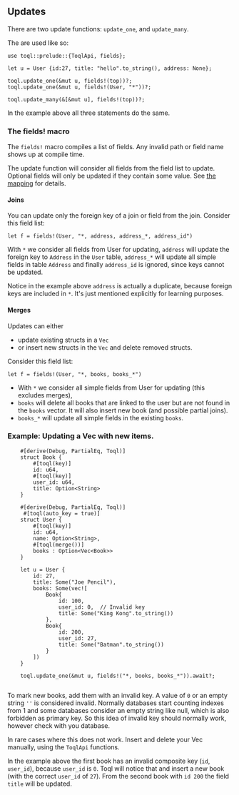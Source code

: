 ## Updates

There are two update functions: `update_one`, and `update_many`. 

The are used like so:

```
use toql::prelude::{ToqlApi, fields};

let u = User {id:27, title: "hello".to_string(), address: None};

toql.update_one(&mut u, fields!(top))?;
toql.update_one(&mut u, fields!(User, "*"))?;

toql.update_many(&[&mut u], fields!(top))?;
```

In the example above all three statements do the same.



### The fields! macro
The `fields!` macro compiles a list of fields. Any invalid path or field name shows up at compile time.

The update function will consider all fields from the field list to update. Optional fields will only 
be updated if they contain some value. See [the mapping](4-derive/8-update.md) for details.

#### Joins
You can update only the foreign key of a join or field from the join. Consider this field list:

```
let f = fields!(User, "*, address, address_*, address_id")
```

With `*` we consider all fields from User for updating, 
`address` will update the foreign key to `Address` in the `User` table,
`address_*` will update all simple fields in table `Address`
and finally `address_id` is ignored, since keys cannot be updated.

Notice in the example above `address` is actually a duplicate, because foreign keys are included in `*`.
It's just mentioned explicitly for learning purposes.

#### Merges
Updates can either 
- update existing structs in a `Vec` 
- or insert new structs in the `Vec` and delete removed structs. 

Consider this field list:

```
let f = fields!(User, "*, books, books_*")
```

- With `*` we consider all simple fields from User for updating (this excludes merges), 
- `books` will delete all books that are linked to the user but are not found in the `books` vector. 
It will also insert new book (and possible partial joins).
- `books_*` will update all simple fields in the existing `books`.

### Example: Updating a Vec with new items.

```
    #[derive(Debug, PartialEq, Toql)]
    struct Book {
        #[toql(key)]
        id: u64,
        #[toql(key)]
        user_id: u64,
        title: Option<String>
    }

    #[derive(Debug, PartialEq, Toql)]
     #[toql(auto_key = true)]
    struct User {
        #[toql(key)]
        id: u64,
        name: Option<String>,
        #[toql(merge())]
        books : Option<Vec<Book>>
    }

    let u = User {
        id: 27,
        title: Some("Joe Pencil"),
        books: Some(vec![
            Book{
                id: 100,
                user_id: 0,  // Invalid key
                title: Some("King Kong".to_string())
            },
            Book{
                id: 200,
                user_id: 27,
                title: Some("Batman".to_string())
            }
        ])
    }

    toql.update_one(&mut u, fields!("*, books, books_*")).await?;
    
```

To mark new books, add them with an invalid key. A value of `0` or an empty string `''` is considered invalid.
Normally databases start counting indexes from 1 and some databases consider an empty string like null, which is 
also forbidden as primary key. So this idea of invalid key should normally work, however check with you database.

In rare cases where this does not work. Insert and delete your Vec manually, using the `ToqlApi` functions.

In the example above the first book has an invalid composite key (`id`, `user_id`), because `user_id` is `0`. 
Toql will notice that and insert a new book (with the correct `user_id` of `27`). From the second book with `id 200` the field `title` will be updated.





 







